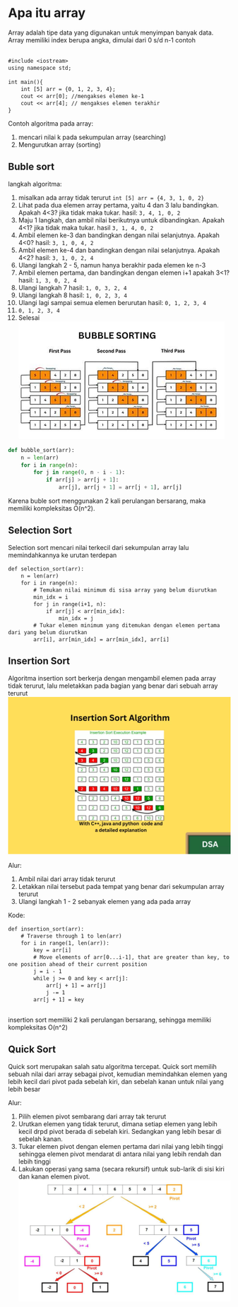 # Apa itu array
Array adalah tipe data yang digunakan untuk menyimpan banyak data. Array memiliki index berupa angka, dimulai dari 0 s/d n-1
contoh
``` c/cpp

#include <iostream>
using namespace std;

int main(){
    int [5] arr = {0, 1, 2, 3, 4};
    cout << arr[0]; //mengakses elemen ke-1
    cout << arr[4]; // mengakses elemen terakhir
}

```
Contoh algoritma pada array:
1. mencari nilai k pada sekumpulan array (searching)
2. Mengurutkan array (sorting)

## Buble sort
langkah algoritma:
1. misalkan ada array tidak terurut `int [5] arr = {4, 3, 1, 0, 2}`
2. Lihat pada dua elemen array pertama, yaitu 4 dan 3 lalu bandingkan. Apakah 4<3? jika tidak maka tukar.
hasil: `3, 4, 1, 0, 2`
3. Maju 1 langkah, dan ambil nilai berikutnya untuk dibandingkan. Apakah 4<1? jika tidak maka tukar.
hasil `3, 1, 4, 0, 2`
4. Ambil elemen ke-3 dan bandingkan dengan nilai selanjutnya. Apakah 4<0?
hasil: `3, 1, 0, 4, 2`
5. Ambil elemen ke-4 dan bandingkan dengan nilai selanjutnya. Apakah 4<2?
hasil: `3, 1, 0, 2, 4`
6. Ulangi langkah 2 - 5, namun hanya berakhir pada elemen ke n-3
7. Ambil elemen pertama, dan bandingkan dengan elemen i+1 apakah 3<1? 
hasil: `1, 3, 0, 2, 4`
8. Ulangi langkah 7
hasil: `1, 0, 3, 2, 4`
9. Ulangi langkah 8
hasil: `1, 0, 2, 3, 4`
10. Ulangi lagi sampai semua elemen berurutan
hasil: `0, 1, 2, 3, 4`
11. `0, 1, 2, 3, 4`
12. Selesai
![alt text](../bublesort.jpeg)
```python
def bubble_sort(arr):
    n = len(arr)
    for i in range(n):
        for j in range(0, n - i - 1):
            if arr[j] > arr[j + 1]:
                arr[j], arr[j + 1] = arr[j + 1], arr[j]
```
Karena buble sort menggunakan 2 kali perulangan bersarang, maka memiliki kompleksitas O(n^2).

## Selection Sort
Selection sort mencari nilai terkecil dari sekumpulan array lalu memindahkannya ke urutan terdepan

```
def selection_sort(arr):
    n = len(arr)
    for i in range(n):
        # Temukan nilai minimum di sisa array yang belum diurutkan
        min_idx = i
        for j in range(i+1, n):
            if arr[j] < arr[min_idx]:
                min_idx = j
        # Tukar elemen minimum yang ditemukan dengan elemen pertama dari yang belum diurutkan
        arr[i], arr[min_idx] = arr[min_idx], arr[i]

```

## Insertion Sort
Algoritma insertion sort berkerja dengan mengambil elemen pada array tidak terurut, lalu meletakkan pada bagian yang benar dari sebuah array terurut
![alt text](../Insertion-1024x724.webp)

Alur:
1. Ambil nilai dari array tidak terurut
2. Letakkan nilai tersebut pada tempat yang benar dari sekumpulan array terurut
3. Ulangi langkah 1 - 2 sebanyak elemen yang ada pada array

Kode:
```
def insertion_sort(arr):
    # Traverse through 1 to len(arr)
    for i in range(1, len(arr)):
        key = arr[i]
        # Move elements of arr[0...i-1], that are greater than key, to one position ahead of their current position
        j = i - 1
        while j >= 0 and key < arr[j]:
            arr[j + 1] = arr[j]
            j -= 1
        arr[j + 1] = key


```
insertion sort memiliki 2 kali perulangan bersarang, sehingga memiliki kompleksitas O(n^2)

## Quick Sort
Quick sort merupakan salah satu algoritma tercepat.
Quick sort memilih sebuah nilai dari array sebagai pivot, kemudian memindahkan elemen yang lebih kecil dari pivot pada sebelah kiri, dan sebelah kanan untuk nilai yang lebih besar

Alur:
1. Pilih elemen pivot sembarang dari array tak terurut
2. Urutkan elemen yang tidak terurut, dimana setiap elemen yang lebih kecil drpd pivot berada di sebelah kiri. Sedangkan yang lebih besar di sebelah kanan.
3. Tukar elemen pivot dengan elemen pertama dari nilai yang lebih tinggi sehingga elemen pivot mendarat di antara nilai yang lebih rendah dan lebih tinggi
4. Lakukan operasi yang sama (secara rekursif) untuk sub-larik di sisi kiri dan kanan elemen pivot.
![alt text](../quicksort-in-javascript-1.jpg)